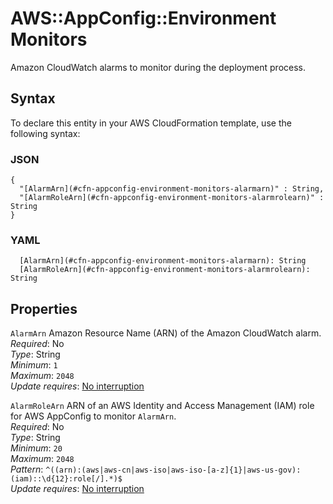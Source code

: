 # AWS::AppConfig::Environment Monitors<a name="aws-properties-appconfig-environment-monitors"></a>

Amazon CloudWatch alarms to monitor during the deployment process\.

## Syntax<a name="aws-properties-appconfig-environment-monitors-syntax"></a>

To declare this entity in your AWS CloudFormation template, use the following syntax:

### JSON<a name="aws-properties-appconfig-environment-monitors-syntax.json"></a>

```
{
  "[AlarmArn](#cfn-appconfig-environment-monitors-alarmarn)" : String,
  "[AlarmRoleArn](#cfn-appconfig-environment-monitors-alarmrolearn)" : String
}
```

### YAML<a name="aws-properties-appconfig-environment-monitors-syntax.yaml"></a>

```
  [AlarmArn](#cfn-appconfig-environment-monitors-alarmarn): String
  [AlarmRoleArn](#cfn-appconfig-environment-monitors-alarmrolearn): String
```

## Properties<a name="aws-properties-appconfig-environment-monitors-properties"></a>

`AlarmArn`  <a name="cfn-appconfig-environment-monitors-alarmarn"></a>
Amazon Resource Name \(ARN\) of the Amazon CloudWatch alarm\.  
*Required*: No  
*Type*: String  
*Minimum*: `1`  
*Maximum*: `2048`  
*Update requires*: [No interruption](https://docs.aws.amazon.com/AWSCloudFormation/latest/UserGuide/using-cfn-updating-stacks-update-behaviors.html#update-no-interrupt)

`AlarmRoleArn`  <a name="cfn-appconfig-environment-monitors-alarmrolearn"></a>
ARN of an AWS Identity and Access Management \(IAM\) role for AWS AppConfig to monitor `AlarmArn`\.  
*Required*: No  
*Type*: String  
*Minimum*: `20`  
*Maximum*: `2048`  
*Pattern*: `^((arn):(aws|aws-cn|aws-iso|aws-iso-[a-z]{1}|aws-us-gov):(iam)::\d{12}:role[/].*)$`  
*Update requires*: [No interruption](https://docs.aws.amazon.com/AWSCloudFormation/latest/UserGuide/using-cfn-updating-stacks-update-behaviors.html#update-no-interrupt)